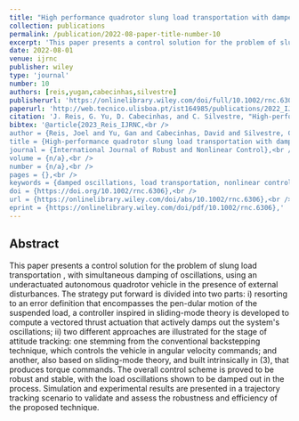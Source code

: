 ```yaml
---
title: "High performance quadrotor slung load transportation with damped oscillations"
collection: publications
permalink: /publication/2022-08-paper-title-number-10
excerpt: 'This paper presents a control solution for the problem of slung load transportation, with simultaneous damping of oscillations, using an underactuated autonomous quadrotor vehicle in the presence of external disturbances.'
date: 2022-08-01
venue: ijrnc
publisher: wiley
type: 'journal'
number: 10
authors: [reis,yugan,cabecinhas,silvestre]
publisherurl: 'https://onlinelibrary.wiley.com/doi/full/10.1002/rnc.6306'
paperurl: 'http://web.tecnico.ulisboa.pt/ist164985/publications/2022_IJRNC_High_performance_quadrotor_slung_load_transportation_with_damped_oscillations.pdf'
citation: 'J. Reis, G. Yu, D. Cabecinhas, and C. Silvestre, "High-performance quadrotor slung load transportation with damped oscillations," Int J Robust Nonlinear Control, 1-30, Aug. 2022, doi:10.1002/rnc.6306'
bibtex: '@article{2023_Reis_IJRNC,<br />
author = {Reis, Joel and Yu, Gan and Cabecinhas, David and Silvestre, Carlos},<br />
title = {High-performance quadrotor slung load transportation with damped oscillations},<br />
journal = {International Journal of Robust and Nonlinear Control},<br />
volume = {n/a},<br />
number = {n/a},<br />
pages = {},<br />
keywords = {damped oscillations, load transportation, nonlinear control, underactuated unmanned aerial vehicles},<br />
doi = {https://doi.org/10.1002/rnc.6306},<br />
url = {https://onlinelibrary.wiley.com/doi/abs/10.1002/rnc.6306},<br />
eprint = {https://onlinelibrary.wiley.com/doi/pdf/10.1002/rnc.6306},'
---
```

**Abstract**
---
This paper presents a control solution for the problem of slung load transportation , with simultaneous damping of oscillations, using an underactuated autonomous quadrotor vehicle in the presence of external disturbances.
The strategy put forward is divided into two parts: i) resorting to an error definition that encompasses the pen-dular motion of the suspended load, a controller inspired in sliding-mode theory is developed to compute a vectored thrust actuation that actively damps out the system's oscillations; ii) two different approaches are illustrated for the stage of attitude tracking: one stemming from the conventional backstepping technique, which controls the vehicle in angular velocity commands; and another, also based on sliding-mode theory, and built intrinsically in (3), that produces torque commands.
The overall control scheme is proved to be robust and stable, with the load oscillations shown to be damped out in the process.
Simulation and experimental results are presented in a trajectory tracking scenario to validate and assess the robustness and efficiency of the proposed technique.

